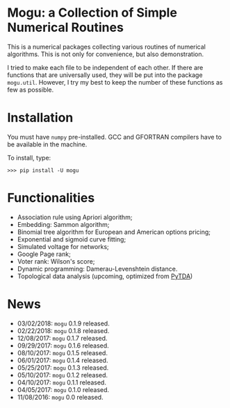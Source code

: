 # Mogu: a Collection of Simple Numerical Routines

This is a numerical packages collecting various routines of numerical algorithms. This is not only for convenience, but also demonstration.

I tried to make each file to be independent of each other. If there are functions that are universally used, they will be put into the package `mogu.util`. However, I try my best to keep the number of these functions as few as possible.

# Installation

You must have `numpy` pre-installed. GCC and GFORTRAN compilers have to be available in the machine.

To install, type:

```
>>> pip install -U mogu
```


# Functionalities

* Association rule using Apriori algorithm;
* Embedding: Sammon algorithm;
* Binomial tree algorithm for European and American options pricing;
* Exponential and sigmoid curve fitting;
* Simulated voltage for networks;
* Google Page rank;
* Voter rank: Wilson's score;
* Dynamic programming: Damerau-Levenshtein distance.
* Topological data analysis (upcoming, optimized from [PyTDA](https://github.com/stephenhky/PyTDA))

# News

* 03/02/2018: `mogu` 0.1.9 released.
* 02/22/2018: `mogu` 0.1.8 released.
* 12/08/2017: `mogu` 0.1.7 released.
* 09/29/2017: `mogu` 0.1.6 released.
* 08/10/2017: `mogu` 0.1.5 released.
* 06/01/2017: `mogu` 0.1.4 released.
* 05/25/2017: `mogu` 0.1.3 released.
* 05/10/2017: `mogu` 0.1.2 released.
* 04/10/2017: `mogu` 0.1.1 released.
* 04/05/2017: `mogu` 0.1.0 released.
* 11/08/2016: `mogu` 0.0 released.
